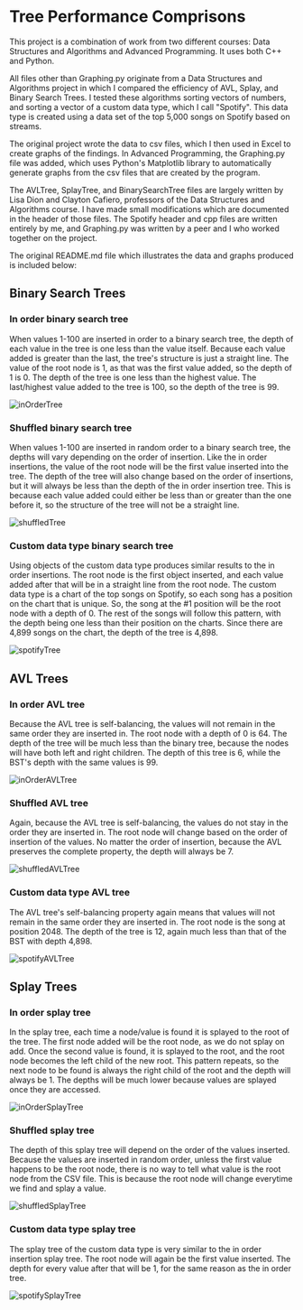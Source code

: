 # Tree Performance Comprisons
This project is a combination of work from two different courses: Data Structures and Algorithms and Advanced Programming. It uses both C++ and Python.

All files other than Graphing.py originate from a Data Structures and Algorithms project in which I compared the efficiency of AVL, Splay, and Binary Search Trees. I tested these algorithms sorting vectors of numbers, and sorting a vector of a custom data type, which I call "Spotify". This data type is created using a data set of the top 5,000 songs on Spotify based on streams.

The original project wrote the data to csv files, which I then used in Excel to create graphs of the findings. In Advanced Programming, the Graphing.py file was added, which uses Python's Matplotlib library to automatically generate graphs from the csv files that are created by the program.

The AVLTree, SplayTree, and BinarySearchTree files are largely written by Lisa Dion and Clayton Cafiero, professors of the Data Structures and Algorithms course. I have made small modifications which are documented in the header of those files. The Spotify header and cpp files are written entirely by me, and Graphing.py was written by a peer and I who worked together on the project.

The original README.md file which illustrates the data and graphs produced is included below:

## Binary Search Trees

### In order binary search tree
When values 1-100 are inserted in order to a binary search tree, the depth of each value in the tree is one less than
the value itself. Because each value added is greater than the last, the tree's structure is just a straight line. The
value of the root node is 1, as that was the first value added, so the depth of 1 is 0. The depth of the tree is one
less than the highest value. The last/highest value added to the tree is 100, so the depth of the tree is 99.

![inOrderTree](images/inOrderTree.png)

### Shuffled binary search tree
When values 1-100 are inserted in random order to a binary search tree, the depths will vary depending on the order of
insertion. Like the in order insertions, the value of the root node will be the first value inserted into the tree. The
depth of the tree will also change based on the order of insertions, but it will always be less than the depth of the
in order insertion tree. This is because each value added could either be less than or greater than the one before it,
so the structure of the tree will not be a straight line.

![shuffledTree](images/shuffledTree.png)

### Custom data type binary search tree
Using objects of the custom data type produces similar results to the in order insertions. The root node is the first
object inserted, and each value added after that will be in a straight line from the root node. The custom data type is
a chart of the top songs on Spotify, so each song has a position on the chart that is unique. So, the song at the #1
position will be the root node with a depth of 0. The rest of the songs will follow this pattern, with the depth being
one less than their position on the charts. Since there are 4,899 songs on the chart, the depth of the tree is 4,898.

![spotifyTree](images/spotifyTree.png)

## AVL Trees
### In order AVL tree
Because the AVL tree is self-balancing, the values will not remain in the same order they are inserted in. The root
node with a depth of 0 is 64. The depth of the tree will be much less than the binary tree, because the nodes will have
both left and right children. The depth of this tree is 6, while the BST's depth with the same values is 99.

![inOrderAVLTree](images/inOrderAVL.png)

### Shuffled AVL tree
Again, because the AVL tree is self-balancing, the values do not stay in the order they are inserted in. The root node
will change based on the order of insertion of the values. No matter the order of insertion, because the AVL preserves
the complete property, the depth will always be 7.

![shuffledAVLTree](images/shuffledAVLTree.png)

### Custom data type AVL tree
The AVL tree's self-balancing property again means that values will not remain in the same order they are inserted in.
The root node is the song at position 2048. The depth of the tree is 12, again much less than that of the BST with
depth 4,898.

![spotifyAVLTree](images/spotifyAVLTree.png)

## Splay Trees
### In order splay tree
In the splay tree, each time a node/value is found it is splayed to the root of the tree. The first node added will be
the root node, as we do not splay on add. Once the second value is found, it is splayed to the root, and the root node
becomes the left child of the new root. This pattern repeats, so the next node to be found is always the right child of
the root and the depth will always be 1. The depths will be much lower because values are splayed once they are
accessed.

![inOrderSplayTree](images/inOrderSplay.png)

### Shuffled splay tree
The depth of this splay tree will depend on the order of the values inserted. Because the values are inserted in random
order, unless the first value happens to be the root node, there is no way to tell what value is the root node from the
CSV file. This is because the root node will change everytime we find and splay a value.

![shuffledSplayTree](images/shuffledSplayTree.png)

### Custom data type splay tree
The splay tree of the custom data type is very similar to the in order insertion splay tree. The root node will again
be the first value inserted. The depth for every value after that will be 1, for the same reason as the in order tree.

![spotifySplayTree](images/spotifySplayTree.png)
